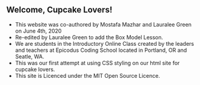 ## Welcome, Cupcake Lovers!

* This website was co-authored by Mostafa Mazhar and Lauralee Green on June 4th, 2020
* Re-edited by Lauralee Green to add the Box Model Lesson.
* We are students in the Introductory Online Class  created by the leaders and teachers at   Epicodus Coding School located in Portland, OR and Seatle, WA.
* This was our first attempt at using CSS styling on our html site for cupcake lovers.
* This site is Licenced under the MIT Open Source Licence.
